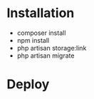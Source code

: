 # Installation

- composer install
- npm install
- php artisan storage:link
- php artisan migrate

# Deploy
